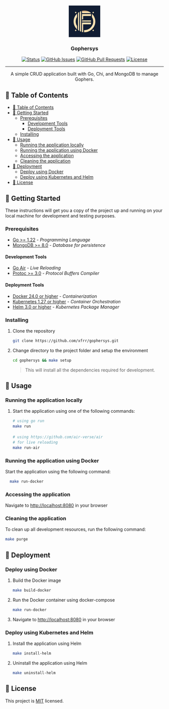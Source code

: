 <p align="center">
  <a href="" rel="noopener">
 <img width=100px height=100px src="web/static/assets/logo.png" alt="Project logo"></a>
</p>

<h3 align="center">Gophersys</h3>

<div align="center">

[![Status](https://img.shields.io/badge/status-active-success.svg)]()
[![GitHub Issues](https://img.shields.io/github/issues/xfrr/gophersys.svg)]()
[![GitHub Pull Requests](https://img.shields.io/github/issues-pr/xfrr/gophersys.svg)]()
[![License](https://img.shields.io/badge/license-MIT-blue.svg)](/LICENSE)

</div>

---

<p align="center"> A simple CRUD application built with Go, Chi, and MongoDB to manage Gophers.
    <br>
</p>


## 📝 Table of Contents

- [📝 Table of Contents](#-table-of-contents)
- [🏁 Getting Started ](#-getting-started-)
  - [Prerequisites](#prerequisites)
    - [Development Tools](#development-tools)
    - [Deployment Tools](#deployment-tools)
  - [Installing](#installing)
- [🎈 Usage ](#-usage-)
  - [Running the application locally](#running-the-application-locally)
  - [Running the application using Docker](#running-the-application-using-docker)
  - [Accessing the application](#accessing-the-application)
  - [Cleaning the application](#cleaning-the-application)
- [🚀 Deployment ](#-deployment-)
  - [Deploy using Docker](#deploy-using-docker)
  - [Deploy using Kubernetes and Helm](#deploy-using-kubernetes-and-helm)
- [📝 License ](#-license-)


## 🏁 Getting Started <a name = "getting_started"></a>

These instructions will get you a copy of the project up and running on your local machine for development and testing purposes.


### Prerequisites

- [Go >= 1.22](https://golang.org/dl/) - *Programming Language*
- [MongoDB >= 8.0](https://docs.mongodb.com/manual/installation/) - *Database for persistence*


#### Development Tools
- [Go Air](https://github.com/air-verse/air) - *Live Reloading*
- [Protoc >= 3.0](https://google.github.io/proto-lens/installing-protoc.html) - *Protocol Buffers Compiler*


#### Deployment Tools
- [Docker 24.0 or higher](https://www.docker.com/) - *Containerization*
- [Kubernetes 1.27 or higher](https://kubernetes.io/) - *Container Orchestration*
- [Helm 3.0 or higher](https://helm.sh/) - *Kubernetes Package Manager*


### Installing

1. Clone the repository

    ```bash
    git clone https://github.com/xfrr/gophersys.git
    ```

2. Change directory to the project folder and setup the environment

    ```bash
    cd gophersys && make setup
    ```
    > This will install all the dependencies required for development.


## 🎈 Usage <a name="usage"></a>


### Running the application locally

1. Start the application using one of the following commands:
    ```bash
    # using go run
    make run

    # using https://github.com/air-verse/air
    # for live reloading
    make run-air
    ```


### Running the application using Docker

Start the application using the following command:
```bash
  make run-docker
```


### Accessing the application
Navigate to [http://localhost:8080](http://localhost:8080) in your browser


### Cleaning the application
To clean up all development resources, run the following command:
```bash
make purge
```


## 🚀 Deployment <a name="deployment"></a>

### Deploy using Docker

1. Build the Docker image
    ```bash
    make build-docker
    ```
2. Run the Docker container using docker-compose
    ```bash
    make run-docker
    ```
3. Navigate to [http://localhost:8080](http://localhost:8080) in your browser

### Deploy using Kubernetes and Helm

1. Install the application using Helm
    ```bash
    make install-helm
    ```

2. Uninstall the application using Helm
    ```bash
    make uninstall-helm
    ```


## 📝 License <a name="license"></a>


This project is [MIT](LICENSE) licensed.